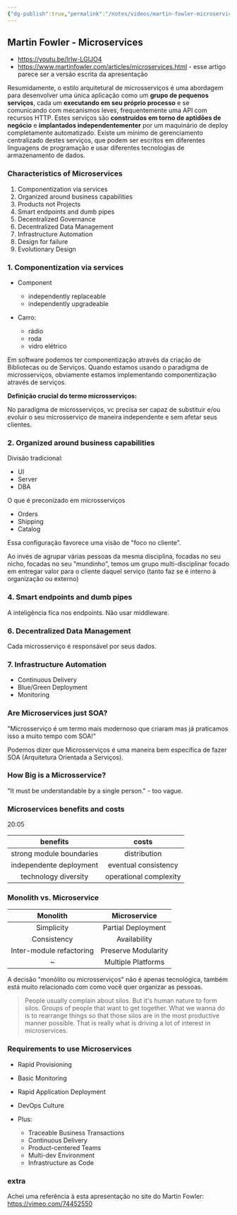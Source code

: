 ```yaml
---
{"dg-publish":true,"permalink":"/notes/videos/martin-fowler-microservices/"}
---
```


## Martin Fowler - Microservices

- <https://youtu.be/Irlw-LGIJO4>
- <https://www.martinfowler.com/articles/microservices.html> - esse artigo parece ser a versão escrita da apresentação

Resumidamente, o estilo arquitetural de microsserviços é uma abordagem para desenvolver uma única aplicação como um **grupo de pequenos serviços**, cada um **executando em seu próprio processo** e se comunicando com mecanismos leves, frequentemente uma API com recursos HTTP. Estes serviços são **construídos em torno de aptidões de negócio** e **implantados independentementer** por um maquinário de deploy completamente automatizado. Existe um mínimo de gerenciamento centralizado destes serviços, que podem ser escritos em diferentes linguagens de programação e usar diferentes tecnologias de armazenamento de dados.


### Characteristics of Microservices

1. Componentization via services
2. Organized around business capabilities
3. Products not Projects
4. Smart endpoints and dumb pipes
5. Decentralized Governance
6. Decentralized Data Management
7. Infrastructure Automation
8. Design for failure
9. Evolutionary Design
 
 
### 1. Componentization via services

- Component
    - independently replaceable
    - independently upgradeable

- Carro:
    - rádio
    - roda
    - vidro elétrico

Em software podemos ter componentização através da criação de Bibliotecas ou de Serviços. Quando estamos usando o paradigma de microsserviços, obviamente estamos implementando componentização através de serviços.

**Definição crucial do termo microsserviços:**

No paradigma de microsserviços, vc precisa ser capaz de substituir e/ou evoluir o seu microsserviço de maneira independente e sem afetar seus clientes.
 
 
### 2. Organized around business capabilities

Divisão tradicional:

- UI
- Server
- DBA

O que é preconizado em microsserviços

- Orders
- Shipping
- Catalog

Essa configuração favorece uma visão de "foco no cliente".

Ao invés de agrupar várias pessoas da mesma disciplina, focadas no seu nicho, focadas no seu "mundinho", temos um grupo multi-disciplinar focado em entregar valor para o cliente daquel serviço (tanto faz se é interno à organização ou externo)


### 4. Smart endpoints and dumb pipes
 
 A inteligência fica nos endpoints. Não usar middleware.
 
 
 
### 6. Decentralized Data Management

Cada microsserviço é responsável por seus dados.



### 7. Infrastructure Automation

- Continuous Delivery
- Blue/Green Deployment
- Monitoring



### Are Microservices just SOA?
 
"Microsserviço é um termo mais modernoso que criaram mas já praticamos isso a muito tempo com SOA!" 
 
 Podemos dizer que Microsserviços é uma maneira bem específica de fazer SOA (Arquitetura Orientada a Serviços).
 
 
 
### How Big is a Microsservice?
 
"It must be understandable by a single person." - too vague.

### Microservices benefits and costs

20:05

| benefits                 | costs                  |
|:------------------------:|:----------------------:|
| strong module boundaries | distribution           |
| independente deployment  | eventual consistency   |
| technology diversity     | operational complexity |



### Monolith vs. Microservice

| Monolith                 | Microservice        |
|:------------------------:|:-------------------:|
| Simplicity               | Partial Deployment  |
| Consistency              | Availability        |
| Inter-module refactoring | Preserve Modularity |
| ~                        | Multiple Platforms  |


A decisão "monólito ou microsserviços" não é apenas tecnológica, também está muito relacionado com como você quer organizar as pessoas.
 
 > People usually complain about silos. But it's human nature to form silos. Groups of people that want to get together. What we wanna do is to rearrange things so that those silos are in the most productive manner possible. That is really what is driving a lot of interest in microservices.
 
 
 
 ### Requirements to use Microservices
 
 - Rapid Provisioning
 - Basic Monitoring
 - Rapid Application Deployment

 
 - DevOps Culture
 
 - Plus:
    - Traceable Business Transactions
    - Continuous Delivery
    - Product-centered Teams
    - Multi-dev Environment
    - Infrastructure as Code
 
 
 ### extra
 
 Achei uma referência à esta apresentação no site do Martin Fowler:
 <https://vimeo.com/74452550>
 
